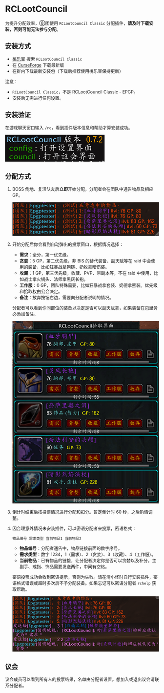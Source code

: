 # RCLootCouncil

为提升分配效率，⑧团使用 `RCLootCouncil Classic` 分配插件，**请及时下载安装，否则可能无法参与分配**。

## 安装方式

- [桃乐豆](http://www.taoledou.com/) 搜索 `RCLootCouncil Classic`
- 在 [CurseForge](https://www.curseforge.com/wow/addons/rclootcouncil-classic/files) 下载最新版
- 在群内下载最新安装包（下载后推荐使用桃乐豆保持更新）

注意：
- `RCLootCouncil Classic`，不是 RCLootCouncil Classic - EPGP。
- 安装后无需进行任何设置。

## 安装验证

在游戏聊天窗口输入 `/rc`，看到插件版本信息和帮助才算安装成功。

![](rclc_check.png)

## 分配方式

1. BOSS 倒地、复活队友后**立即**开始分配，分配者会在团队中通告物品及相应 GP。

   ![](rclc_announce.png)

2. 开始分配后你会看到自动弹出的投票窗口，根据情况选择：
   - **需求**：全分，第一优先级。
   - **贪婪**：5 GP，第二优先级，非 BIS 的替代装备、副天赋等在 raid 中会使用的装备，比如狂暴战拿狗链、奶牧拿暗伤装。
   - **收藏**：1 GP，第三优先级，收藏、PVP、带副本等，不在 raid 中使用，比如战士拿火锅头、法师拿黑灰长袍。
   - **工作服**：0 GP，团队特殊需要，比如狂暴战拿套装、奶德拿熊装。优先级和拾取权由公会决定。
   - **备注**：放弃按钮右边，需要向分配者说明的情况。

   分配者可以看到你同部位的装备以决定是否可以副天赋拿，如果装备在包里务必添加备注。

   ![](rclc_voting_frame.png)

3. 倒计时结束后按投票情况进行分配和扣分。暂定倒计时 60 秒，之后酌情调整。

4. 因合理意外情况未安装插件，可以密语分配者来投票，密语格式：

   `物品编号 需求类型 当前物品1 当前物品2`

   - **物品编号**：分配者通告中，物品链接前面的数字序号。
   - **需求类型**：数字 1234，1（需求）、2（贪婪）、3（收藏）、4（工作服）。
   - **当前物品**：已有物品的链接，让分配者决定你是否可以贪婪以及补分。主副手、戒指、饰品需要发送两件，中间有空格。

   密语投票成功会收到密语提示，否则为失败。请在清小怪时自行安装插件，密语格式错误或超时多次后不予分配装备。如果忘记可以密语分配者 `rchelp` 获取帮助。

   ![](rclc_whisper.png)

## 议会

议会成员可以看到所有人的投票结果，名单由分配者设置。想加入或退出议会请联系分配者。
